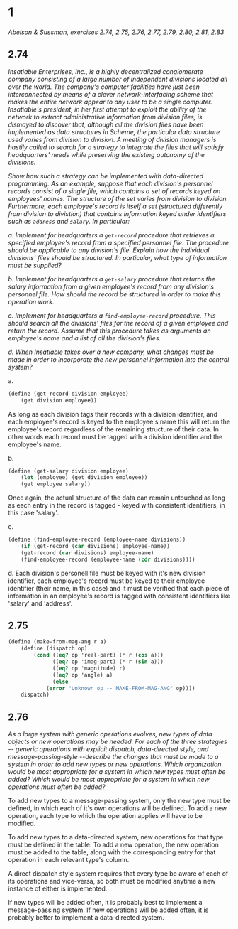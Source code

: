 # 1

*Abelson & Sussman, exercises 2.74, 2.75, 2.76, 2.77, 2.79, 2.80, 2.81, 2.83*

## 2.74
*Insatiable Enterprises, Inc., is a highly decentralized conglomerate company consisting of a large number of independent divisions located all over the world. The company's computer facilities have just been interconnected by means of a clever network-interfacing scheme that makes the entire network appear to any user to be a single computer. Insatiable's president, in her first attempt to exploit the ability of the network to extract administrative information from division files, is dismayed to discover that, although all the division files have been implemented as data structures in Scheme, the particular data structure used varies from division to division. A meeting of division managers is hastily called to search for a strategy to integrate the files that will satisfy headquarters' needs while preserving the existing autonomy of the divisions.*

*Show how such a strategy can be implemented with data-directed programming. As an example, suppose that each division's personnel records consist of a single file, which contains a set of records keyed on employees' names. The structure of the set varies from division to division. Furthermore, each employee's record is itself a set (structured differently from division to divistion) that contains information keyed under identifiers such as `address` and `salary`. In particular:*

*a. Implement for headquarters a `get-record` procedure that retrieves a specified employee's record from a specified personnel file. The procedure should be applicable to any division's file. Explain how the individual divisions' files should be structured. In particular, what type of information must be supplied?*

*b. Implement for headquarters a `get-salary` procedure that returns the salary information from a given employee's record from any division's personnel file. How should the record be structured in order to make this operation work.*

*c. Implement for headquarters a `find-employee-record` procedure. This should search all the divisions' files for the record of a given employee and return the record. Assume that this procedure takes as arguments an employee's name and a list of all the division's files.*

*d. When Insatiable takes over a new company, what changes must be made in order to incorporate the new personnel information into the central system?*

a.
```scheme
(define (get-record division employee)
	(get division employee))
```
As long as each division tags their records with a division identifier, and each employee's record is keyed to the employee's name this will return the employee's record regardless of the remaining structure of their data. In other words each record must be tagged with a division identifier and the employee's name.

b.
```scheme
(define (get-salary division employee)
	(let (employee) (get division employee))
	(get employee salary))
```
Once again, the actual structure of the data can remain untouched as long as each entry in the record is tagged - keyed with consistent identifiers, in this case 'salary'.

c.
```scheme
(define (find-employee-record (employee-name divisions))
	(if (get-record (car divisions) employee-name))
	(get-record (car divisions) employee-name)
	(find-employee-record (employee-name (cdr divisions))))
```

d.
Each division's personell file must be keyed with it's new division identifier, each employee's record must be keyed to their employee identifier (their name, in this case) and it must be verified that each piece of information in an employee's record is tagged with consistent identifiers like 'salary' and 'address'.

## 2.75
```scheme
(define (make-from-mag-ang r a)
	(define (dispatch op)
		(cond ((eq? op 'real-part) (* r (cos a)))
		      ((eq? op 'imag-part) (* r (sin a)))
		      ((eq? op 'magnitude) r)
		      ((eq? op 'angle) a)
		      (else
			(error "Unknown op -- MAKE-FROM-MAG-ANG" op))))
	dispatch)
```

## 2.76

*As a large system with generic operations evolves, new types of data objects or new operations may be needed. For each of the three strategies -- generic operations with explicit dispatch, data-directed style, and message-passing-style --describe the changes that must be made to a system in order to add new types or new operations. Which organization would be most appropriate for a system in which new types must often be added? Which would be most appropriate for a system in which new operations must often be added?*

To add new types to a message-passing system, only the new type must be defined, in which each of it's own operations will be defined. To add a new operation, each type to which the operation applies will have to be modified.

To add new types to a data-directed system, new operations for that type must be defined in the table. To add a new operation, the new operation must be added to the table, along with the corresponding entry for that operation in each relevant type's column.

A direct dispatch style system requires that every type be aware of each of its operations and vice-versa, so both must be modified anytime a new instance of either is implemented.

If new types will be added often, it is probably best to implement a message-passing system.
If new operations will be added often, it is probably better to implement a data-directed system.


